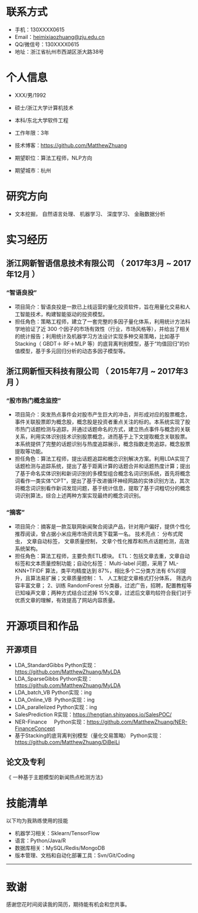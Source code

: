 
# 联系方式

- 手机：130XXXX0615
- Email：heimixiaozhuang@zju.edu.cn
- QQ/微信号：130XXXX0615
- 地址：浙江省杭州市西湖区浙大路38号


# 个人信息

 - XXX/男/1992 
 - 硕士/浙江大学计算机技术
 - 本科/东北大学软件工程 
 - 工作年限：3年
 - 技术博客：https://github.com/MatthewZhuang

 - 期望职位：算法工程师，NLP方向
 - 期望城市：杭州

# 研究方向

 - 文本挖掘， 自然语言处理、 机器学习、 深度学习、 金融数据分析

# 实习经历

## 浙江网新智语信息技术有限公司 （ 2017年3月 ~ 2017年12月 ）

### “智语良投” 
- 项目简介：智语良投是一款已上线运营的量化投资软件，旨在用量化交易和人工智能技术，构建智能驱动的投资模型。
- 担任角色：策略工程师，建立了一套完整的多因子量化体系，利用统计方法科学地验证了近 300 个因子的市场有效性（行业，市场风格等），并给出了相关的统计报告；利用统计及机器学习方法设计实现多种交易策略，比如基于Stacking（ GBDT＋
RF＋MLP 等）的底背离判别模型，基于“均值回归”的价值模型，基于多元回归分析的动态多因子模型等。

## 浙江网新恒天科技有限公司 （ 2015年7月 ~ 2017年3月 ）
### “股市热门概念监控” 
- 项目简介：突发热点事件会对股市产生巨大的冲击，并形成对应的股票概念，事件关联股票即为概念股，概念股是投资者重点关注的标的。本系统实现了股市热门话题检测与追踪，并通过话题命名的方式，建立热点事件与概念的关联关系，利用实体识别技术识别股票概念，进而基于上下文提取概念关联股票。本系统提供了完整的话题识别与热度追踪展示，概念指数走势追踪，概念股票提取等功能。
- 担任角色：算法工程师，提出话题追踪和概念识别解决方案。利用LDA实现了话题检测与追踪系统，提出了基于距离计算的话题合并和话题热度计算；提出了基于命名实体识别和新词识别的多模型组合概念名词识别系统，首先将概念词看作一类实体“CPT”，提出了基于改进循环神经网路的实体识别方法，其次将概念词识别看作新词发现问题，基于统计信息，提取了基于词粗切分的概念词识别算法，综合上述两种方案实现最终的概念词识别。

### “摘客”
- 项目简介：摘客是一款互联网新闻聚合阅读产品，针对用户偏好，提供个性化推荐阅读，曾占据小米应用市场资讯类下载第一名。 技术亮点： 分布式爬虫， 文章自动标签， 文章质量控制， 文章个性化推荐和热点话题检测，高效系统架构。
- 担任角色：算法工程师，主要负责ETL模块。
ETL：包括文章去重，文章自动标签和文本质量控制功能；自动化标签： Multi-label 问题，采用了 ML-KNN+TFIDF 算法，类平均精度达到 87%，相比多个二分类方法有 6%的提升，且算法易扩展；文章质量控制： 1、 人工制定文章格式打分体系， 筛选内容丰富文章； 2、训练 RandomForest 分类器，过滤广告，招聘，配置教程等已知噪声文章；两种方式结合过滤掉 15%文章，过滤后文章均较符合我们对于优质文章的理解，有效提高了网站内容质量。
  
  
# 开源项目和作品
## 开源项目
- LDA_StandardGibbs  Python实现：https://github.com/MatthewZhuang/MyLDA
- LDA_SparseGibbs  Python实现：https://github.com/MatthewZhuang/MyLDA
- LDA_batch_VB  Python实现：ing
- LDA_Online_VB  Python实现：ing
- LDA_parallelized  Python实现：ing
- SalesPrediction  R实现：https://hengtian.shinyapps.io/SalesPOC/
- NER-Finance      Python实现：https://github.com/MatthewZhuang/NER-FinanceConcept
- 基于Stacking的底背离判别模型（量化交易策略） Python实现：https://github.com/MatthewZhuang/DiBeiLi

## 论文及专利
《 一种基于主题模型的新闻热点检测方法》

# 技能清单
以下均为我熟练使用的技能

- 机器学习相关：Sklearn/TensorFlow
- 语言：Python/Java/R
- 数据库相关：MySQL/Redis/MongoDB
- 版本管理、文档和自动化部署工具：Svn/Git/Coding


---      
# 致谢
感谢您花时间阅读我的简历，期待能有机会和您共事。
      
